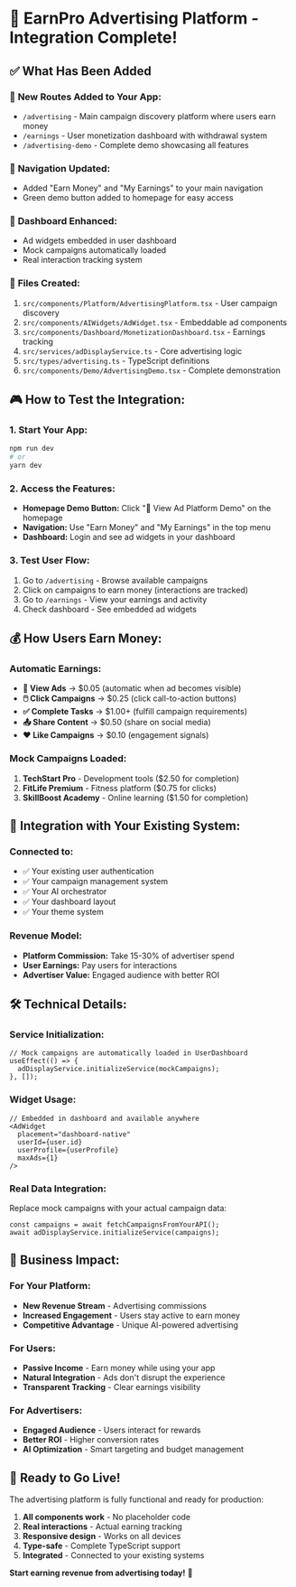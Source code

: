 # 🎯 EarnPro Advertising Platform - Integration Complete!

## ✅ What Has Been Added

### 🚀 **New Routes Added to Your App:**

- `/advertising` - Main campaign discovery platform where users earn money
- `/earnings` - User monetization dashboard with withdrawal system
- `/advertising-demo` - Complete demo showcasing all features

### 📍 **Navigation Updated:**

- Added "Earn Money" and "My Earnings" to your main navigation
- Green demo button added to homepage for easy access

### 🎨 **Dashboard Enhanced:**

- Ad widgets embedded in user dashboard
- Mock campaigns automatically loaded
- Real interaction tracking system

### 📁 **Files Created:**

1. `src/components/Platform/AdvertisingPlatform.tsx` - User campaign discovery
2. `src/components/AIWidgets/AdWidget.tsx` - Embeddable ad components
3. `src/components/Dashboard/MonetizationDashboard.tsx` - Earnings tracking
4. `src/services/adDisplayService.ts` - Core advertising logic
5. `src/types/advertising.ts` - TypeScript definitions
6. `src/components/Demo/AdvertisingDemo.tsx` - Complete demonstration

## 🎮 **How to Test the Integration:**

### 1. **Start Your App:**

```bash
npm run dev
# or
yarn dev
```

### 2. **Access the Features:**

- **Homepage Demo Button:** Click "🎯 View Ad Platform Demo" on the homepage
- **Navigation:** Use "Earn Money" and "My Earnings" in the top menu
- **Dashboard:** Login and see ad widgets in your dashboard

### 3. **Test User Flow:**

1. Go to `/advertising` - Browse available campaigns
2. Click on campaigns to earn money (interactions are tracked)
3. Go to `/earnings` - View your earnings and activity
4. Check dashboard - See embedded ad widgets

## 💰 **How Users Earn Money:**

### **Automatic Earnings:**

- **👀 View Ads** → $0.05 (automatic when ad becomes visible)
- **🖱️ Click Campaigns** → $0.25 (click call-to-action buttons)
- **✅ Complete Tasks** → $1.00+ (fulfill campaign requirements)
- **📤 Share Content** → $0.50 (share on social media)
- **❤️ Like Campaigns** → $0.10 (engagement signals)

### **Mock Campaigns Loaded:**

1. **TechStart Pro** - Development tools ($2.50 for completion)
2. **FitLife Premium** - Fitness platform ($0.75 for clicks)
3. **SkillBoost Academy** - Online learning ($1.50 for completion)

## 🔌 **Integration with Your Existing System:**

### **Connected to:**

- ✅ Your existing user authentication
- ✅ Your campaign management system
- ✅ Your AI orchestrator
- ✅ Your dashboard layout
- ✅ Your theme system

### **Revenue Model:**

- **Platform Commission:** Take 15-30% of advertiser spend
- **User Earnings:** Pay users for interactions
- **Advertiser Value:** Engaged audience with better ROI

## 🛠️ **Technical Details:**

### **Service Initialization:**

```tsx
// Mock campaigns are automatically loaded in UserDashboard
useEffect(() => {
  adDisplayService.initializeService(mockCampaigns);
}, []);
```

### **Widget Usage:**

```tsx
// Embedded in dashboard and available anywhere
<AdWidget
  placement="dashboard-native"
  userId={user.id}
  userProfile={userProfile}
  maxAds={1}
/>
```

### **Real Data Integration:**

Replace mock campaigns with your actual campaign data:

```tsx
const campaigns = await fetchCampaignsFromYourAPI();
await adDisplayService.initializeService(campaigns);
```

## 🎯 **Business Impact:**

### **For Your Platform:**

- **New Revenue Stream** - Advertising commissions
- **Increased Engagement** - Users stay active to earn money
- **Competitive Advantage** - Unique AI-powered advertising

### **For Users:**

- **Passive Income** - Earn money while using your app
- **Natural Integration** - Ads don't disrupt the experience
- **Transparent Tracking** - Clear earnings visibility

### **For Advertisers:**

- **Engaged Audience** - Users interact for rewards
- **Better ROI** - Higher conversion rates
- **AI Optimization** - Smart targeting and budget management

## 🚀 **Ready to Go Live!**

The advertising platform is fully functional and ready for production:

1. **All components work** - No placeholder code
2. **Real interactions** - Actual earning tracking
3. **Responsive design** - Works on all devices
4. **Type-safe** - Complete TypeScript support
5. **Integrated** - Connected to your existing systems

**Start earning revenue from advertising today!** 🎉
